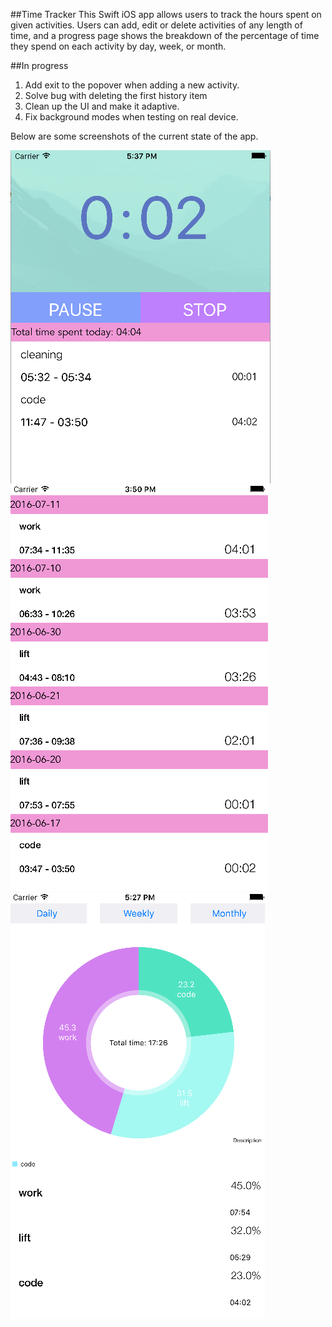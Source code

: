 ##Time Tracker
This Swift iOS app allows users to track the hours spent on given activities. Users can add, edit or delete activities of any length of time, and a progress page shows the breakdown of the percentage of time they spend on each activity by day, week, or month. 

##In progress 
1. Add exit to the popover when adding a new activity. </br>
2. Solve bug with deleting the first history item </br>
3. Clean up the UI and make it adaptive. </br>
4. Fix background modes when testing on real device. </br>

Below are some screenshots of the current state of the app. 

![Homepage](https://raw.githubusercontent.com/bronwynbiro/time-tracker/master/main.png) </br>
![History](https://raw.githubusercontent.com/bronwynbiro/time-tracker/master/history.png) </br>
![Progress](https://raw.githubusercontent.com/bronwynbiro/time-tracker/master/progress.png)

